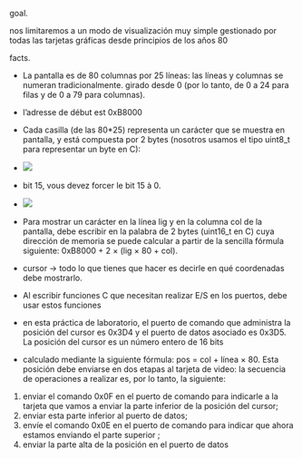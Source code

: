 goal.

nos limitaremos a un modo de visualización muy simple gestionado por todas las tarjetas gráficas
desde principios de los años 80 

facts.

- La pantalla es de 80 columnas por 25 líneas: las líneas y columnas se numeran tradicionalmente.
girado desde 0 (por lo tanto, de 0 a 24 para filas y de 0 a 79 para columnas).

- l’adresse de début est 0xB8000

- Cada casilla (de las 80*25) representa un carácter que se muestra en pantalla, 
y está compuesta por 2 bytes (nosotros usamos el tipo
uint8_t para representar un byte en C):

- <img src = "/user/2/pradamej/normal/projectConcurrent/src_de_base/images/Screenshot from 2022-09-26 15-57-34.png" >

- bit 15,  vous devez forcer
le bit 15 à 0.

- <img src = "/user/2/pradamej/normal/projectConcurrent/src_de_base/images/Screenshot from 2022-09-26 15-59-41.png" >

- Para mostrar un carácter en la línea lig y en la columna col de la pantalla, debe escribir en la palabra
de 2 bytes (uint16_t en C) cuya dirección de memoria se puede calcular a partir de la sencilla fórmula
siguiente: 0xB8000 + 2 × (lig × 80 + col).

-  cursor -> todo lo que tienes que hacer es decirle en qué coordenadas debe mostrarlo.

- Al escribir funciones C que necesitan realizar E/S en los puertos, debe usar estos
funciones 

- en esta práctica de laboratorio, el puerto de comando que administra la posición del cursor
es 0x3D4 y el puerto de datos asociado es 0x3D5. La posición del cursor es un número entero de 16 bits

- calculado mediante la siguiente fórmula: pos = col + línea × 80. Esta posición debe enviarse en dos etapas al
tarjeta de video: la secuencia de operaciones a realizar es, por lo tanto, la siguiente:
1. enviar el comando 0x0F en el puerto de comando para indicarle a la tarjeta que vamos a enviar
la parte inferior de la posición del cursor;
2. enviar esta parte inferior al puerto de datos;
3. envíe el comando 0x0E en el puerto de comando para indicar que ahora estamos enviando el
parte superior ;
4. enviar la parte alta de la posición en el puerto de datos